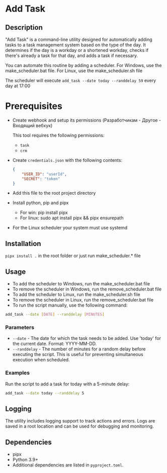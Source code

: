 # Add Task

## Description

"Add Task" is a command-line utility designed for automatically adding tasks to a task management system based on the type of the day. It determines if the day is a workday or a shortened workday, checks if there's already a task for that day, and adds a task if necessary.

You can automate this routine by adding a scheduler. For Windows, use the make_scheduler.bat file. For Linux, use the make_scheduler.sh file

The scheduler will execute `add_task --date today --randdelay 59` every day at 17:00

# Prerequisites

-   Create webhook and setup its permissions (Разработчикам - Другое - Входящий вебхук)

    This tool requires the following permissions:

    -   `task`
    -   `crm`

-   Create `credentials.json` with the following contents:
    ```json
    {
        "USER_ID": "userId",
        "SECRET": "token"
    }
    ```
-   Add this file to the root project directory
-   Install python, pip and pipx
    -   For win: pip install pipx
    -   For linux: sudo apt install pipx && pipx ensurepath
-   For the Linux scheduler your system must use systemd

## Installation

`pipx install .` in the root folder
or just run make_scheduler.\* file

## Usage

-   To add the scheduler to Windows, run the make_scheduler.bat file
-   To remove the scheduler in Windows, run the remove_scheduler.bat file
-   To add the scheduler to Linux, run the make_scheduler.sh file
-   To remove the scheduler in Linux, run the remove_scheduler.bat file
-   To run the script manually, use the following command:

```bash
add_task --date [DATE] --randdelay [MINUTES]
```

### Parameters

-   `--date` - The date for which the task needs to be added. Use 'today' for the current date. Format: YYYY-MM-DD.
-   `--randdelay` - The number of minutes for a random delay before executing the script. This is useful for preventing simultaneous execution when scheduled.

### Examples

Run the script to add a task for today with a 5-minute delay:

```bash
add_task --date today --randdelay 5
```

## Logging

The utility includes logging support to track actions and errors. Logs are saved in a root location and can be used for debugging and monitoring.

## Dependencies

-   pipx
-   Python 3.9+
-   Additional dependencies are listed in `pyproject.toml`.
